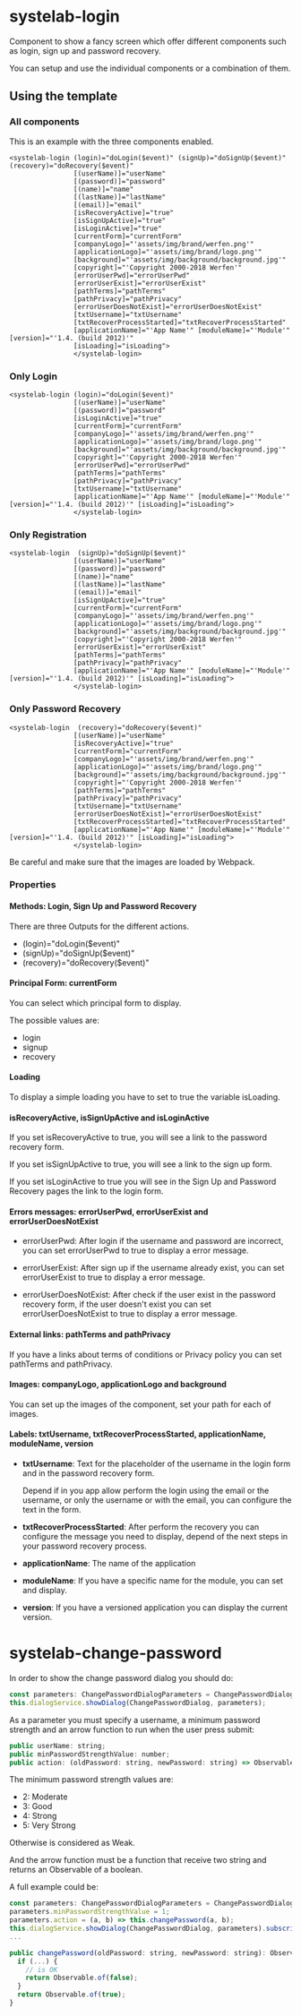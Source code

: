# systelab-login

Component to show a fancy screen which offer different components such as login, sign up and password recovery.

You can setup and use the individual components or a combination of them.

## Using the template

### All components

This is an example with the three components enabled.

```
<systelab-login (login)="doLogin($event)" (signUp)="doSignUp($event)" (recovery)="doRecovery($event)"  
                [(userName)]="userName"
                [(password)]="password"
                [(name)]="name"
                [(lastName)]="lastName"
                [(email)]="email"
                [isRecoveryActive]="true"
                [isSignUpActive]="true"
                [isLoginActive]="true"
                [currentForm]="currentForm"
                [companyLogo]="'assets/img/brand/werfen.png'"
                [applicationLogo]="'assets/img/brand/logo.png'"
                [background]="'assets/img/background/background.jpg'"
                [copyright]="'Copyright 2000-2018 Werfen'"
                [errorUserPwd]="errorUserPwd"
                [errorUserExist]="errorUserExist"
                [pathTerms]="pathTerms"
                [pathPrivacy]="pathPrivacy"
                [errorUserDoesNotExist]="errorUserDoesNotExist"
                [txtUsername]="txtUsername"
                [txtRecoverProcessStarted]="txtRecoverProcessStarted"
                [applicationName]="'App Name'" [moduleName]="'Module'" [version]="'1.4. (build 2012)'"
                [isLoading]="isLoading">
                </systelab-login>
```

### Only Login

```
<systelab-login (login)="doLogin($event)"
                [(userName)]="userName"
                [(password)]="password"
                [isLoginActive]="true"
                [currentForm]="currentForm"
                [companyLogo]="'assets/img/brand/werfen.png'"
                [applicationLogo]="'assets/img/brand/logo.png'"
                [background]="'assets/img/background/background.jpg'"
                [copyright]="'Copyright 2000-2018 Werfen'"
                [errorUserPwd]="errorUserPwd"
                [pathTerms]="pathTerms"
                [pathPrivacy]="pathPrivacy"
                [txtUsername]="txtUsername"
                [applicationName]="'App Name'" [moduleName]="'Module'" [version]="'1.4. (build 2012)'" [isLoading]="isLoading">
                </systelab-login>
```

### Only Registration

```
<systelab-login  (signUp)="doSignUp($event)"   
                [(userName)]="userName"
                [(password)]="password"
                [(name)]="name"
                [(lastName)]="lastName"
                [(email)]="email"
                [isSignUpActive]="true"
                [currentForm]="currentForm"
                [companyLogo]="'assets/img/brand/werfen.png'"
                [applicationLogo]="'assets/img/brand/logo.png'"
                [background]="'assets/img/background/background.jpg'"
                [copyright]="'Copyright 2000-2018 Werfen'"
                [errorUserExist]="errorUserExist"
                [pathTerms]="pathTerms"
                [pathPrivacy]="pathPrivacy"
                [applicationName]="'App Name'" [moduleName]="'Module'" [version]="'1.4. (build 2012)'" [isLoading]="isLoading">
                </systelab-login>
```

### Only Password Recovery
```
<systelab-login  (recovery)="doRecovery($event)"  
                [(userName)]="userName"
                [isRecoveryActive]="true"
                [currentForm]="currentForm"
                [companyLogo]="'assets/img/brand/werfen.png'"
                [applicationLogo]="'assets/img/brand/logo.png'"
                [background]="'assets/img/background/background.jpg'"
                [copyright]="'Copyright 2000-2018 Werfen'"
                [pathTerms]="pathTerms"
                [pathPrivacy]="pathPrivacy"
                [txtUsername]="txtUsername"
                [errorUserDoesNotExist]="errorUserDoesNotExist"
                [txtRecoverProcessStarted]="txtRecoverProcessStarted"
                [applicationName]="'App Name'" [moduleName]="'Module'" [version]="'1.4. (build 2012)'" [isLoading]="isLoading">
                </systelab-login>
```


Be careful and make sure that the images are loaded by Webpack.

### Properties

#### Methods: Login, Sign Up and Password Recovery

There are three Outputs for the different actions.

- (login)="doLogin($event)"
- (signUp)="doSignUp($event)"
- (recovery)="doRecovery($event)"


#### Principal Form: currentForm

You can select which principal form to display.

The possible values are: 

- login
- signup
- recovery

#### Loading

To display a simple loading you have to set to true the variable isLoading.

#### isRecoveryActive, isSignUpActive and isLoginActive


If you set isRecoveryActive to true, you will see a link to the password recovery form.

If you set isSignUpActive to true, you will see a link to the sign up form.

If you set isLoginActive to true you will see in the Sign Up and Password Recovery pages the link to the login form.

#### Errors messages: errorUserPwd, errorUserExist and errorUserDoesNotExist

- errorUserPwd: After login if the username and password are incorrect, you can set errorUserPwd to true to display a error message.

- errorUserExist: After sign up if the username already exist, you can set errorUserExist to true to display a error message.

- errorUserDoesNotExist: After check if the user exist in the password recovery form, if the user doesn't exist you can set errorUserDoesNotExist to true to display a error message.

#### External links: pathTerms and pathPrivacy

If you have a links about terms of conditions or Privacy policy you can set pathTerms and pathPrivacy.

#### Images: companyLogo, applicationLogo and background

You can set up the images of the component, set your path for each of images.


#### Labels:  txtUsername, txtRecoverProcessStarted, applicationName, moduleName, version

- **txtUsername**: Text for the placeholder of the username in the login form and in the password recovery form.

  Depend if in you app allow perform the login using the email or the username, or only the username or with the email, you can configure the text in the form.

- **txtRecoverProcessStarted**: After perform the recovery you can configure the message you need to display, depend of the next steps in your password recovery process.

- **applicationName**: The name of the application

- **moduleName**: If you have a specific name for the module, you can set and display.

- **version**: If you have a versioned application you can display the current version.


# systelab-change-password

In order to show the change password dialog you should do:

```javascript
const parameters: ChangePasswordDialogParameters = ChangePasswordDialog.getParameters();
this.dialogService.showDialog(ChangePasswordDialog, parameters);
```

As a parameter you must specify a username, a minimum password strength and an arrow function to run when the user press submit:

```javascript
public userName: string;
public minPasswordStrengthValue: number;
public action: (oldPassword: string, newPassword: string) => Observable<boolean>;
```

The minimum password strength values are:

- 2: Moderate
- 3: Good
- 4: Strong
- 5: Very Strong

Otherwise is considered as Weak.

And the arrow function must be a function that receive two string and returns an Observable of a boolean.

A full example could be:

```javascript
const parameters: ChangePasswordDialogParameters = ChangePasswordDialog.getParameters();
parameters.minPasswordStrengthValue = 1;
parameters.action = (a, b) => this.changePassword(a, b);
this.dialogService.showDialog(ChangePasswordDialog, parameters).subscribe();
...

public changePassword(oldPassword: string, newPassword: string): Observable<boolean> {
  if (...) {
    // is OK
    return Observable.of(false);
  }
  return Observable.of(true);
}
```
